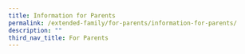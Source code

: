 ```yaml
---
title: Information for Parents
permalink: /extended-family/for-parents/information-for-parents/
description: ""
third_nav_title: For Parents
---
```

